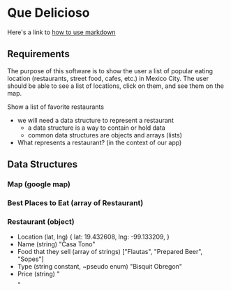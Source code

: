 # Que Delicioso
Here's a link to [how to use markdown](https://www.markdownguide.org/basic-syntax/)

## Requirements
The purpose of this software is to show the user a list of popular eating location (restaurants, street food, cafes, etc.) in Mexico City. The user should be able to see a list of locations, click on them, and see them on the map.

Show a list of favorite restaurants
- we will need a data structure to represent a restaurant
  - a data structure is a way to contain or hold data
  - common data structures are objects and arrays (lists)
- What represents a restaurant? (in the context of our app)

## Data Structures 
### Map (google map)
### Best Places to Eat (array of Restaurant)
### Restaurant (object)
  - Location (lat, lng)
      {
        lat: 19.432608,
        lng: -99.133209,
      }
  - Name (string)
      "Casa Tono"
  - Food that they sell (array of strings)
      ["Flautas", "Prepared Beer", "Sopes"]
  - Type (string constant, ~pseudo enum)
      "Bisquit Obregon"
  - Price (string)
      "$$$$"